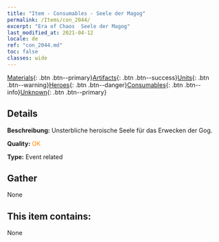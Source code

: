 ```yaml
---
title: "Item - Consumables - Seele der Magog"
permalink: /Items/con_2044/
excerpt: "Era of Chaos  Seele der Magog"
last_modified_at: 2021-04-12
locale: de
ref: "con_2044.md"
toc: false
classes: wide
---
```

 [Materials](/de/Items/){: .btn .btn--primary}[Artifacts](/de/Items/Artifacts/){: .btn .btn--success}[Units](/de/Items/Units/){: .btn .btn--warning}[Heroes](/de/Items/Heroes/){: .btn .btn--danger}[Consumables](/de/Items/Consumables/){: .btn .btn--info}[Unknown](/de/Items/Unknown/){: .btn .btn--primary}

## Details
 **Beschreibung:** Unsterbliche heroische Seele für das Erwecken der Gog.

 **Quality:** <span style="color: #FF8C00">OK</span>

 **Type:** Event related

## Gather

  None

## This item contains:

  None

